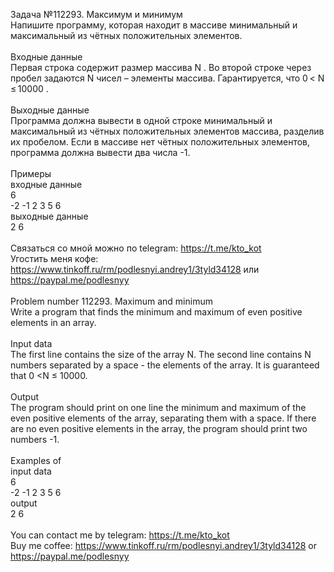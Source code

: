 Задача №112293. Максимум и минимум<br />Напишите программу, которая находит в массиве минимальный и максимальный из чётных положительных элементов.<br /><br />Входные данные<br />Первая строка содержит размер массива N . Во второй строке через пробел задаются N чисел – элементы массива. Гарантируется, что 0 < N ≤ 10000 .<br /><br />Выходные данные<br />Программа должна вывести в одной строке минимальный и максимальный из чётных положительных элементов массива, разделив их пробелом. Если в массиве нет чётных положительных элементов, программа должна вывести два числа -1.<br /><br />Примеры<br />входные данные<br />6<br />-2 -1 2 3 5 6<br />выходные данные<br />2 6<br /><br />Связаться со мной можно по telegram: https://t.me/kto_kot<br />Угостить меня кофе: https://www.tinkoff.ru/rm/podlesnyi.andrey1/3tyld34128 или https://paypal.me/podlesnyy<br /><br />Problem number 112293. Maximum and minimum<br />Write a program that finds the minimum and maximum of even positive elements in an array.<br /><br />Input data<br />The first line contains the size of the array N. The second line contains N numbers separated by a space - the elements of the array. It is guaranteed that 0 <N ≤ 10000.<br /><br />Output<br />The program should print on one line the minimum and maximum of the even positive elements of the array, separating them with a space. If there are no even positive elements in the array, the program should print two numbers -1.<br /><br />Examples of<br />input data<br />6<br />-2 -1 2 3 5 6<br />output<br />2 6<br /><br /> You can contact me by telegram: https://t.me/kto_kot <br /> Buy me coffee: https://www.tinkoff.ru/rm/podlesnyi.andrey1/3tyld34128 or https://paypal.me/podlesnyy